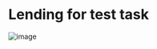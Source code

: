 <h1>Lending for test task</h1>

![image](https://github.com/VladFeor/test-lending/assets/98813579/97c70eac-2519-4474-b752-18e07dcda354)
